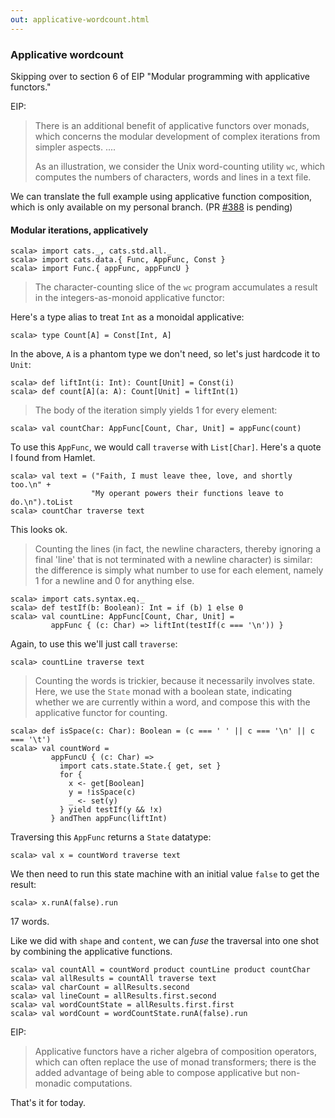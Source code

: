 ```yaml
---
out: applicative-wordcount.html
---
```


  [388]: https://github.com/typelevel/cats/pull/388

### Applicative wordcount

Skipping over to section 6 of EIP "Modular programming with applicative functors."

EIP:

> There is an additional benefit of applicative functors over monads,
> which concerns the modular development of complex iterations from simpler aspects.
> ....
>
> As an illustration, we consider the Unix word-counting utility `wc`,
> which computes the numbers of characters, words and lines in a text file.

We can translate the full example using applicative function composition,
which is only available on my personal branch. (PR [#388][388] is pending)

#### Modular iterations, applicatively

```console:new
scala> import cats._, cats.std.all._
scala> import cats.data.{ Func, AppFunc, Const }
scala> import Func.{ appFunc, appFuncU }
```

> The character-counting slice of the `wc` program accumulates a result in the integers-as-monoid applicative functor:

Here's a type alias to treat `Int` as a monoidal applicative:

```console
scala> type Count[A] = Const[Int, A]
```

In the above, `A` is a phantom type we don't need, so let's just hardcode it to `Unit`:

```console
scala> def liftInt(i: Int): Count[Unit] = Const(i)
scala> def count[A](a: A): Count[Unit] = liftInt(1)
```

> The body of the iteration simply yields 1 for every element:

```console
scala> val countChar: AppFunc[Count, Char, Unit] = appFunc(count)
```

To use this `AppFunc`, we would call `traverse` with `List[Char]`.
Here's a quote I found from Hamlet.

```console
scala> val text = ("Faith, I must leave thee, love, and shortly too.\n" +
                  "My operant powers their functions leave to do.\n").toList
scala> countChar traverse text
```

This looks ok.

> Counting the lines (in fact, the newline characters, thereby ignoring a final 'line' that is not terminated with a newline character) is similar:
> the difference is simply what number to use for each element, namely 1 for a newline and 0 for anything else.

```console
scala> import cats.syntax.eq._
scala> def testIf(b: Boolean): Int = if (b) 1 else 0
scala> val countLine: AppFunc[Count, Char, Unit] =
         appFunc { (c: Char) => liftInt(testIf(c === '\n')) }
```

Again, to use this we'll just call `traverse`:

```console
scala> countLine traverse text
```

> Counting the words is trickier, because it necessarily involves state.
> Here, we use the `State` monad with a boolean state, indicating whether we are currently within a word,
> and compose this with the applicative functor for counting.

```console
scala> def isSpace(c: Char): Boolean = (c === ' ' || c === '\n' || c === '\t')
scala> val countWord =
         appFuncU { (c: Char) =>
           import cats.state.State.{ get, set }
           for {
             x <- get[Boolean]
             y = !isSpace(c)
             _ <- set(y)
           } yield testIf(y && !x)
         } andThen appFunc(liftInt)
```

Traversing this `AppFunc` returns a `State` datatype:

```console
scala> val x = countWord traverse text
```

We then need to run this state machine with an initial value `false` to get the result:

```console
scala> x.runA(false).run
```

17 words.

Like we did with `shape` and `content`, we can *fuse* the traversal into one shot
by combining the applicative functions.

```console
scala> val countAll = countWord product countLine product countChar
scala> val allResults = countAll traverse text
scala> val charCount = allResults.second
scala> val lineCount = allResults.first.second
scala> val wordCountState = allResults.first.first
scala> val wordCount = wordCountState.runA(false).run
```

EIP:

> Applicative functors have a richer algebra of composition operators,
> which can often replace the use of monad transformers;
> there is the added advantage of being able to compose applicative but non-monadic computations.

That's it for today.
